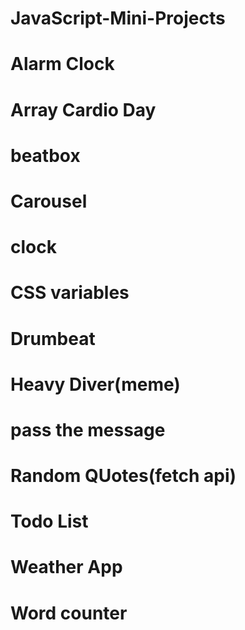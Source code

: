 # JavaScript-Mini-Projects
# Alarm Clock
# Array Cardio Day
# beatbox
# Carousel
# clock
# CSS variables
# Drumbeat
# Heavy Diver(meme)
# pass the message
# Random QUotes(fetch api)
# Todo List
# Weather App
# Word counter
